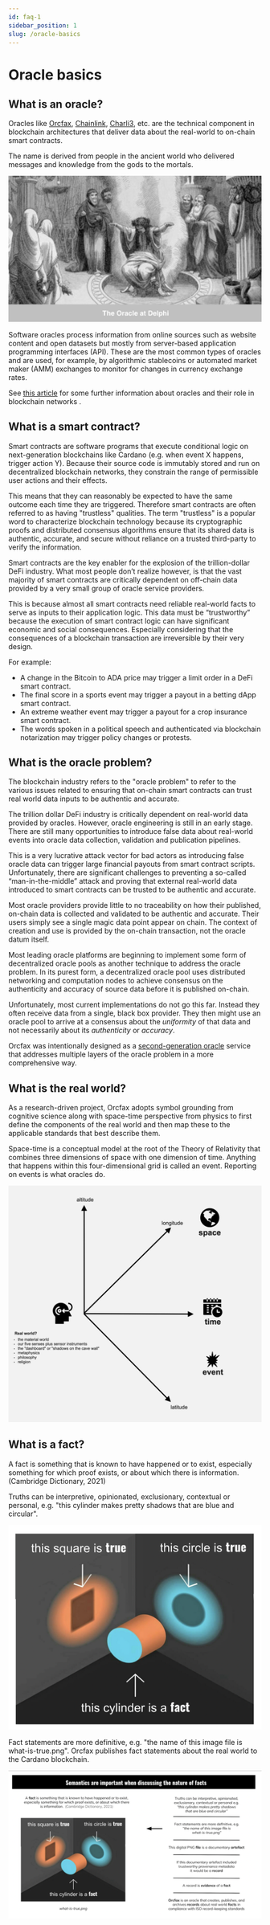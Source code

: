 ```yaml
---
id: faq-1
sidebar_position: 1
slug: /oracle-basics
---
```


# Oracle basics

## What is an oracle?

Oracles like [Orcfax](https://orcfax.io/), [Chainlink](https://chain.link),
[Charli3](https://charli3.io), etc. are the technical component in blockchain
architectures that deliver data about the real-world to on-chain smart
contracts.

The name is derived from people in the ancient world who delivered messages and
knowledge from the gods to the mortals.

![The oracle at Delphi](/img/oracle-of-delphi-bw.png)

Software oracles process information from online sources such as website
content and open datasets but mostly from server-based application programming
interfaces (API). These are the most common types of oracles and are used, for
example, by algorithmic stablecoins or automated market maker (AMM) exchanges
to monitor for changes in currency exchange rates.

See [this article](https://cointelegraph.com/learn/what-is-a-blockchain-oracle-and-how-does-it-work)
for some further information about oracles and their role in blockchain networks
.

## What is a smart contract?

Smart contracts are software programs that execute conditional logic on
next-generation blockchains like Cardano  (e.g. when event X happens, trigger
action Y).  Because their source code is immutably stored and run on
decentralized blockchain networks, they constrain the range of permissible user
actions and their effects.

This means that they can reasonably be expected to have the same outcome each
time they are triggered. Therefore smart contracts are often referred to as
having "trustless" qualities. The term "trustless" is a popular word to
characterize blockchain technology because its cryptographic proofs and
distributed consensus algorithms ensure that its shared data is authentic,
accurate, and secure without reliance on a trusted third-party to verify the
information.

Smart contracts are the key enabler for the explosion of the trillion-dollar
DeFi industry. What most people don’t realize however, is that the vast
majority of smart contracts are critically dependent on off-chain data
provided by a very small group of oracle service providers.

This is because almost all smart contracts need reliable real-world facts to
serve as inputs to their application logic. This data must be “trustworthy”
because the execution of smart contract logic can have significant economic
and social consequences. Especially considering that the consequences of a
blockchain transaction are irreversible by their very design.

For example:

* A change in the Bitcoin to ADA price may trigger a limit order in a DeFi
smart contract.
* The final score in a sports event may trigger a payout in a betting dApp
smart contract.
* An extreme weather event may trigger a payout for a crop insurance smart
contract.
* The words spoken in a political speech and authenticated via blockchain
notarization may trigger policy changes or protests.

## What is the oracle problem?

The blockchain industry refers to the "oracle problem" to refer to the various
issues related to ensuring that on-chain smart contracts can trust real world
data inputs to be authentic and accurate.

The trillion dollar DeFi industry is critically dependent on real-world data
provided by oracles. However, oracle engineering is still in an early stage.
There are still many opportunities to introduce false data about real-world
events into oracle data collection, validation and publication pipelines.

This is a very lucrative attack vector for bad actors as introducing false
oracle data can trigger large financial payouts from smart contract scripts.
Unfortunately, there are significant challenges to preventing a so-called
“man-in-the-middle” attack and proving that external real-world data introduced
to smart contracts can be trusted to be authentic and accurate.

Most oracle providers provide little to no traceability on how their
published, on-chain data is collected and validated to be authentic and
accurate. Their users simply see a single magic data point appear on chain. The
context of creation and use is provided by the on-chain transaction, not the
oracle datum itself.

Most leading oracle platforms are beginning to implement some form of
decentralized oracle pools as another technique to address the oracle problem.
In its purest form, a decentralized oracle pool uses distributed networking and
computation nodes to achieve consensus on the authenticity and accuracy of
source data before it is published on-chain.

Unfortunately, most current implementations do not go this far. Instead they
often receive data from a single, black box provider. They then might use an
oracle pool to arrive at a consensus about the *uniformity* of that data and
not necessarily about its *authenticity* or *accuracy*.

Orcfax was intentionally designed as a
[second-generation oracle](solution-overview) service that addresses multiple
layers of the oracle problem in a more comprehensive way.

## What is the real world?

As a research-driven project, Orcfax adopts symbol grounding from cognitive
science along with space-time perspective from physics to first define the
components of the real world and then map these to the applicable standards
that best describe them.

Space-time is a conceptual model at the root of the Theory of Relativity that
combines three dimensions of space with one dimension of time. Anything that
happens within this four-dimensional grid is called an event. Reporting on
events is what oracles do.

![What is the real world?](/img/2023-09-30--Orcfax-What-Is-The-Real-World.jpg)

## What is a fact?

A fact is something that is known to have happened or to exist, especially
something for which proof exists, or about which there is information.
(Cambridge Dictionary, 2021)

Truths can be interpretive, opinionated, exclusionary, contextual or personal,
e.g. "this cylinder makes pretty shadows that are blue and circular".

![Facts lead to truths](/img/2023-09-05--Orcfax--The-Nature-Of-Facts.png)

Fact statements are more definitive, e.g.
"the name of this image file is what-is-true.png". Orcfax publishes fact
statements about the real world to the Cardano blockchain.

![The nature of facts](/img/2023-09-06--Orcfax--Nature-of-Facts.png)
